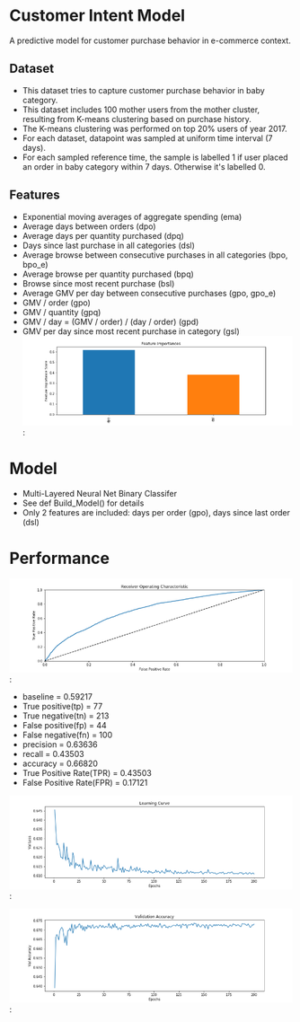 # Customer Intent Model
A predictive model for customer purchase behavior in e-commerce context.

## Dataset
* This dataset tries to capture customer purchase behavior in baby category.
* This dataset includes 100 mother users from the mother cluster, resulting from K-means clustering based on purchase history.
* The K-means clustering was performed on top 20% users of year 2017.
* For each dataset, datapoint was sampled at uniform time interval (7 days).
* For each sampled reference time, the sample is labelled 1 if user placed an order in baby category within 7 days. Otherwise it's labelled 0.

## Features
* Exponential moving averages of aggregate spending (ema)
* Average days between orders (dpo)
* Average days per quantity purchased (dpq)
* Days since last purchase in all categories (dsl)
* Average browse between consecutive purchases in all categories (bpo, bpo_e)
* Average browse per quantity purchased (bpq)
* Browse since most recent purchase (bsl)
* Average GMV per day between consecutive purchases (gpo, gpo_e)
* GMV / order (gpo)
* GMV / quantity (gpq)
* GMV / day = (GMV / order) / (day / order) (gpd)
* GMV per day since most recent purchase in category (gsl)
![Result](fig/feature_importance.png): 

# Model
- Multi-Layered Neural Net Binary Classifer
- See def Build_Model() for details
- Only 2 features are included: days per order (gpo), days since last order (dsl)

# Performance
![Result](fig/roc.png): 
* baseline = 0.59217
* True positive(tp) = 77
* True negative(tn) = 213
* False positive(fp) = 44
* False negative(fn) = 100
* precision = 0.63636
* recall = 0.43503
* accuracy = 0.66820
* True Positive Rate(TPR) = 0.43503
* False Positive Rate(FPR) = 0.17121

![Result](fig/learning_curve.png): 

![Result](fig/validation_accuracy.png): 
